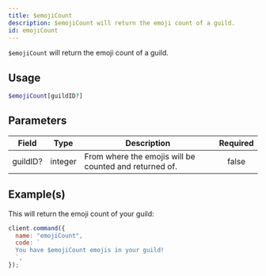 ```yaml
---
title: $emojiCount
description: $emojiCount will return the emoji count of a guild.
id: emojiCount
---
```


`$emojiCount` will return the emoji count of a guild.

## Usage

```php
$emojiCount[guildID?]
```

## Parameters

| Field    | Type    | Description                                            | Required |
| -------- | ------- | ------------------------------------------------------ | :------: |
| guildID? | integer | From where the emojis will be counted and returned of. |  false   |

## Example(s)

This will return the emoji count of your guild:

```javascript
client.command({
  name: "emojiCount",
  code: `
  You have $emojiCount emojis in your guild!
  `,
});
```
